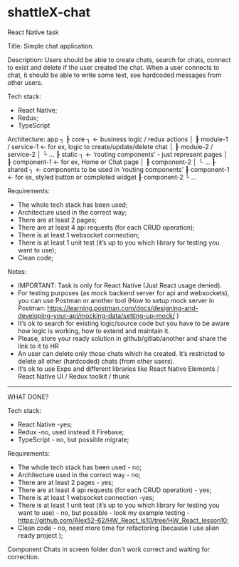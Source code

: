 # shattleX-chat

React Native task

Title:
Simple chat application.

Description:
Users should be able to create chats, search for chats, connect to exist and delete if the user created the chat. When a user connects to chat, it should be able to write some text, see hardcoded messages from other users.

Tech stack:
- React Native;
- Redux;
- TypeScript

Architecture:
app ┐
      ┠ core ┐                                           <- business logic / redux actions
       │         ┠  module-1 / service-1        <- for ex, logic to create/update/delete chat
       │         ┠  module-2 / service-2
       │          └ …
      ┠ static ┐                                         <- ‘routing components’ - just represent pages
       │           ┠  component-1                 <- for ex, Home or Chat page
       │           ┠  component-2
       │            └ …
      ┠ shared ┐                                       <- components to be used in ‘routing components’
                      ┠  component-1               <- for ex, styled button or completed widget
                      ┠  component-2
                       └ …

Requirements:
- The whole tech stack has been used;
- Architecture used in the correct way;
- There are at least 2 pages;
- There are at least 4 api requests (for each CRUD operation);
- There is at least 1 websocket connection;
- There is at least 1 unit test (it’s up to you which library for testing you want to use);
- Clean code;

Notes:
- IMPORTANT: Task is only for React Native (Just React usage denied).
- For testing purposes (as mock backend server for api and websockets), you can use Postman or another tool (How to setup mock server in Postman: https://learning.postman.com/docs/designing-and-developing-your-api/mocking-data/setting-up-mock/ )
- It’s ok to search for existing logic/source code but you have to be aware how logic is working, how to extend and maintain it.
- Please, store your ready solution in github/gitlab/another and share the link to it to HR
- An user can delete only those chats which he created. It’s restricted to delete all other (hardcoded) chats (from other users).
- It’s ok to use Expo and different libraries like React Native Elements / React Native UI / Redux toolkit / thunk

****************************************************************************************************************
WHAT DONE?

Tech stack:
- React Native -yes;
- Redux -no, used instead it Firebase;
- TypeScript - no, but possible migrate;

Requirements:
- The whole tech stack has been used - no;
- Architecture used in the correct way - no;
- There are at least 2 pages - yes;
- There are at least 4 api requests (for each CRUD operation) - yes;
- There is at least 1 websocket connection -yes;
- There is at least 1 unit test (it’s up to you which library for testing you want to use) - no, but possible - look my example testing - https://github.com/Alex52-62/HW_React_ls10/tree/HW_React_lesson10;
- Clean code - no, need more time for refactoring (because I use alien ready project );
  
Component Chats in screen folder don't work correct and waiting for correction.
